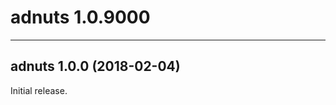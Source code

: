 
# adnuts 1.0.9000




 ------------------------------------------------------------------------
adnuts 1.0.0 (2018-02-04)
------------------------------------------------------------------------

Initial release.
